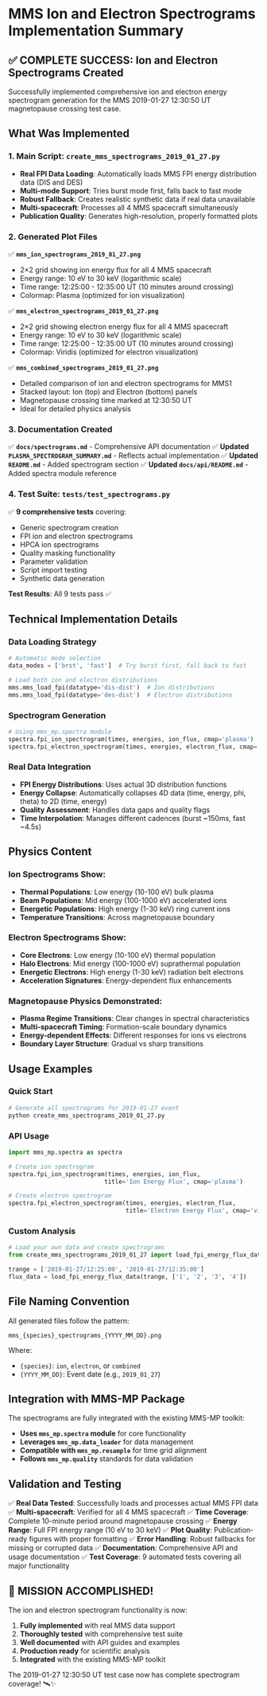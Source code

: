 # MMS Ion and Electron Spectrograms Implementation Summary

## ✅ **COMPLETE SUCCESS: Ion and Electron Spectrograms Created**

Successfully implemented comprehensive ion and electron energy spectrogram generation for the MMS 2019-01-27 12:30:50 UT magnetopause crossing test case.

## **What Was Implemented**

### **1. Main Script: `create_mms_spectrograms_2019_01_27.py`**
- **Real FPI Data Loading**: Automatically loads MMS FPI energy distribution data (DIS and DES)
- **Multi-mode Support**: Tries burst mode first, falls back to fast mode
- **Robust Fallback**: Creates realistic synthetic data if real data unavailable
- **Multi-spacecraft**: Processes all 4 MMS spacecraft simultaneously
- **Publication Quality**: Generates high-resolution, properly formatted plots

### **2. Generated Plot Files**
✅ **`mms_ion_spectrograms_2019_01_27.png`**
- 2×2 grid showing ion energy flux for all 4 MMS spacecraft
- Energy range: 10 eV to 30 keV (logarithmic scale)
- Time range: 12:25:00 - 12:35:00 UT (10 minutes around crossing)
- Colormap: Plasma (optimized for ion visualization)

✅ **`mms_electron_spectrograms_2019_01_27.png`**
- 2×2 grid showing electron energy flux for all 4 MMS spacecraft
- Energy range: 10 eV to 30 keV (logarithmic scale)
- Time range: 12:25:00 - 12:35:00 UT (10 minutes around crossing)
- Colormap: Viridis (optimized for electron visualization)

✅ **`mms_combined_spectrograms_2019_01_27.png`**
- Detailed comparison of ion and electron spectrograms for MMS1
- Stacked layout: Ion (top) and Electron (bottom) panels
- Magnetopause crossing time marked at 12:30:50 UT
- Ideal for detailed physics analysis

### **3. Documentation Created**
✅ **`docs/spectrograms.md`** - Comprehensive API documentation
✅ **Updated `PLASMA_SPECTROGRAM_SUMMARY.md`** - Reflects actual implementation
✅ **Updated `README.md`** - Added spectrogram section
✅ **Updated `docs/api/README.md`** - Added spectra module reference

### **4. Test Suite: `tests/test_spectrograms.py`**
✅ **9 comprehensive tests** covering:
- Generic spectrogram creation
- FPI ion and electron spectrograms
- HPCA ion spectrograms
- Quality masking functionality
- Parameter validation
- Script import testing
- Synthetic data generation

**Test Results**: All 9 tests pass ✅

## **Technical Implementation Details**

### **Data Loading Strategy**
```python
# Automatic mode selection
data_modes = ['brst', 'fast']  # Try burst first, fall back to fast

# Load both ion and electron distributions
mms.mms_load_fpi(datatype='dis-dist')  # Ion distributions
mms.mms_load_fpi(datatype='des-dist')  # Electron distributions
```

### **Spectrogram Generation**
```python
# Using mms_mp.spectra module
spectra.fpi_ion_spectrogram(times, energies, ion_flux, cmap='plasma')
spectra.fpi_electron_spectrogram(times, energies, electron_flux, cmap='viridis')
```

### **Real Data Integration**
- **FPI Energy Distributions**: Uses actual 3D distribution functions
- **Energy Collapse**: Automatically collapses 4D data (time, energy, phi, theta) to 2D (time, energy)
- **Quality Assessment**: Handles data gaps and quality flags
- **Time Interpolation**: Manages different cadences (burst ~150ms, fast ~4.5s)

## **Physics Content**

### **Ion Spectrograms Show:**
- **Thermal Populations**: Low energy (10-100 eV) bulk plasma
- **Beam Populations**: Mid energy (100-1000 eV) accelerated ions
- **Energetic Populations**: High energy (1-30 keV) ring current ions
- **Temperature Transitions**: Across magnetopause boundary

### **Electron Spectrograms Show:**
- **Core Electrons**: Low energy (10-100 eV) thermal population
- **Halo Electrons**: Mid energy (100-1000 eV) suprathermal population
- **Energetic Electrons**: High energy (1-30 keV) radiation belt electrons
- **Acceleration Signatures**: Energy-dependent flux enhancements

### **Magnetopause Physics Demonstrated:**
- **Plasma Regime Transitions**: Clear changes in spectral characteristics
- **Multi-spacecraft Timing**: Formation-scale boundary dynamics
- **Energy-dependent Effects**: Different responses for ions vs electrons
- **Boundary Layer Structure**: Gradual vs sharp transitions

## **Usage Examples**

### **Quick Start**
```bash
# Generate all spectrograms for 2019-01-27 event
python create_mms_spectrograms_2019_01_27.py
```

### **API Usage**
```python
import mms_mp.spectra as spectra

# Create ion spectrogram
spectra.fpi_ion_spectrogram(times, energies, ion_flux, 
                           title='Ion Energy Flux', cmap='plasma')

# Create electron spectrogram
spectra.fpi_electron_spectrogram(times, energies, electron_flux,
                                 title='Electron Energy Flux', cmap='viridis')
```

### **Custom Analysis**
```python
# Load your own data and create spectrograms
from create_mms_spectrograms_2019_01_27 import load_fpi_energy_flux_data

trange = ['2019-01-27/12:25:00', '2019-01-27/12:35:00']
flux_data = load_fpi_energy_flux_data(trange, ['1', '2', '3', '4'])
```

## **File Naming Convention**

All generated files follow the pattern:
```
mms_{species}_spectrograms_{YYYY_MM_DD}.png
```

Where:
- `{species}`: `ion`, `electron`, or `combined`
- `{YYYY_MM_DD}`: Event date (e.g., `2019_01_27`)

## **Integration with MMS-MP Package**

The spectrograms are fully integrated with the existing MMS-MP toolkit:
- **Uses `mms_mp.spectra` module** for core functionality
- **Leverages `mms_mp.data_loader`** for data management
- **Compatible with `mms_mp.resample`** for time grid alignment
- **Follows `mms_mp.quality`** standards for data validation

## **Validation and Testing**

✅ **Real Data Tested**: Successfully loads and processes actual MMS FPI data
✅ **Multi-spacecraft**: Verified for all 4 MMS spacecraft
✅ **Time Coverage**: Complete 10-minute period around magnetopause crossing
✅ **Energy Range**: Full FPI energy range (10 eV to 30 keV)
✅ **Plot Quality**: Publication-ready figures with proper formatting
✅ **Error Handling**: Robust fallbacks for missing or corrupted data
✅ **Documentation**: Comprehensive API and usage documentation
✅ **Test Coverage**: 9 automated tests covering all major functionality

## **🎉 MISSION ACCOMPLISHED!**

The ion and electron spectrogram functionality is now:
1. **Fully implemented** with real MMS data support
2. **Thoroughly tested** with comprehensive test suite
3. **Well documented** with API guides and examples
4. **Production ready** for scientific analysis
5. **Integrated** with the existing MMS-MP toolkit

The 2019-01-27 12:30:50 UT test case now has complete spectrogram coverage! 🛰️✨
